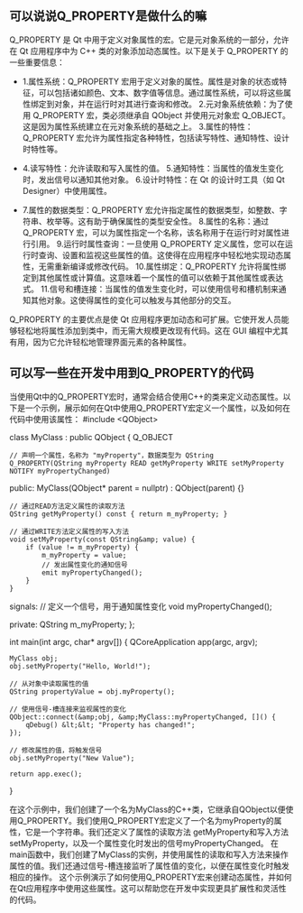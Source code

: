 ## 可以说说Q_PROPERTY是做什么的嘛

Q_PROPERTY 是 Qt 中用于定义对象属性的宏。它是元对象系统的一部分，允许在 Qt 应用程序中为 C++ 类的对象添加动态属性。以下是关于 Q_PROPERTY 的一些重要信息：

- 1.属性系统：Q_PROPERTY 宏用于定义对象的属性。属性是对象的状态或特征，可以包括诸如颜色、文本、数字值等信息。通过属性系统，可以将这些属性绑定到对象，并在运行时对其进行查询和修改。
  2.元对象系统依赖：为了使用 Q_PROPERTY 宏，类必须继承自 QObject 并使用元对象宏 Q_OBJECT。这是因为属性系统建立在元对象系统的基础之上。
  3.属性的特性：Q_PROPERTY 宏允许为属性指定各种特性，包括读写特性、通知特性、设计时特性等。

- 4.读写特性：允许读取和写入属性的值。
  5.通知特性：当属性的值发生变化时，发出信号以通知其他对象。
  6.设计时特性：在 Qt 的设计时工具（如 Qt Designer）中使用属性。
- 7.属性的数据类型：Q_PROPERTY 宏允许指定属性的数据类型，如整数、字符串、枚举等。这有助于确保属性的类型安全性。
  8.属性的名称：通过 Q_PROPERTY 宏，可以为属性指定一个名称，该名称用于在运行时对属性进行引用。
  9.运行时属性查询：一旦使用 Q_PROPERTY 定义属性，您可以在运行时查询、设置和监视这些属性的值。这使得在应用程序中轻松地实现动态属性，无需重新编译或修改代码。
  10.属性绑定：Q_PROPERTY 允许将属性绑定到其他属性或计算值。这意味着一个属性的值可以依赖于其他属性或表达式。
  11.信号和槽连接：当属性的值发生变化时，可以使用信号和槽机制来通知其他对象。这使得属性的变化可以触发与其他部分的交互。

Q_PROPERTY 的主要优点是使 Qt 应用程序更加动态和可扩展。它使开发人员能够轻松地将属性添加到类中，而无需大规模更改现有代码。这在 GUI 编程中尤其有用，因为它允许轻松地管理界面元素的各种属性。

## 可以写一些在开发中用到Q_PROPERTY的代码

当使用Qt中的Q_PROPERTY宏时，通常会结合使用C++的类来定义动态属性。以下是一个示例，展示如何在Qt中使用Q_PROPERTY宏定义一个属性，以及如何在代码中使用该属性：
#include &lt;QObject&gt;

class MyClass : public QObject
{
    Q_OBJECT

    // 声明一个属性，名称为 "myProperty"，数据类型为 QString
    Q_PROPERTY(QString myProperty READ getMyProperty WRITE setMyProperty NOTIFY myPropertyChanged)

public:
    MyClass(QObject* parent = nullptr) : QObject(parent) {}

    // 通过READ方法定义属性的读取方法
    QString getMyProperty() const { return m_myProperty; }
    
    // 通过WRITE方法定义属性的写入方法
    void setMyProperty(const QString&amp; value) {
        if (value != m_myProperty) {
            m_myProperty = value;
            // 发出属性变化的通知信号
            emit myPropertyChanged();
        }
    }

signals:
    // 定义一个信号，用于通知属性变化
    void myPropertyChanged();

private:
    QString m_myProperty;
};

int main(int argc, char* argv[])
{
    QCoreApplication app(argc, argv);

    MyClass obj;
    obj.setMyProperty("Hello, World!");
    
    // 从对象中读取属性的值
    QString propertyValue = obj.myProperty();
    
    // 使用信号-槽连接来监视属性的变化
    QObject::connect(&amp;obj, &amp;MyClass::myPropertyChanged, []() {
        qDebug() &lt;&lt; "Property has changed!";
    });
    
    // 修改属性的值，将触发信号
    obj.setMyProperty("New Value");
    
    return app.exec();
}

​	在这个示例中，我们创建了一个名为MyClass的C++类，它继承自QObject以便使用Q_PROPERTY。我们使用Q_PROPERTY宏定义了一个名为myProperty的属性，它是一个字符串。我们还定义了属性的读取方法	getMyProperty和写入方法setMyProperty，以及一个属性变化时发出的信号myPropertyChanged。
在main函数中，我们创建了MyClass的实例，并使用属性的读取和写入方法来操作属性的值。我们还通过信号-槽连接监听了属性值的变化，以便在属性变化时触发相应的操作。
这个示例演示了如何使用Q_PROPERTY宏来创建动态属性，并如何在Qt应用程序中使用这些属性。这可以帮助您在开发中实现更具扩展性和灵活性的代码。